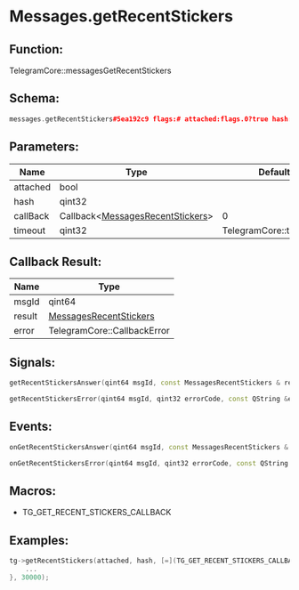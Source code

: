 # Messages.getRecentStickers

## Function:

TelegramCore::messagesGetRecentStickers

## Schema:

```c++
messages.getRecentStickers#5ea192c9 flags:# attached:flags.0?true hash:int = messages.RecentStickers;
```
## Parameters:

|Name|Type|Default|
|----|----|-------|
|attached|bool||
|hash|qint32||
|callBack|Callback&lt;[MessagesRecentStickers](../../types/messagesrecentstickers.md)&gt;|0|
|timeout|qint32|TelegramCore::timeOut()|

## Callback Result:

|Name|Type|
|----|----|
|msgId|qint64|
|result|[MessagesRecentStickers](../../types/messagesrecentstickers.md)|
|error|TelegramCore::CallbackError|

## Signals:

```c++
getRecentStickersAnswer(qint64 msgId, const MessagesRecentStickers & result)
```
```c++
getRecentStickersError(qint64 msgId, qint32 errorCode, const QString &errorText)
```

## Events:

```c++
onGetRecentStickersAnswer(qint64 msgId, const MessagesRecentStickers & result)
```
```c++
onGetRecentStickersError(qint64 msgId, qint32 errorCode, const QString &errorText)
```

## Macros:

* TG_GET_RECENT_STICKERS_CALLBACK

## Examples:

```c++
tg->getRecentStickers(attached, hash, [=](TG_GET_RECENT_STICKERS_CALLBACK){
    ...
}, 30000);
```
